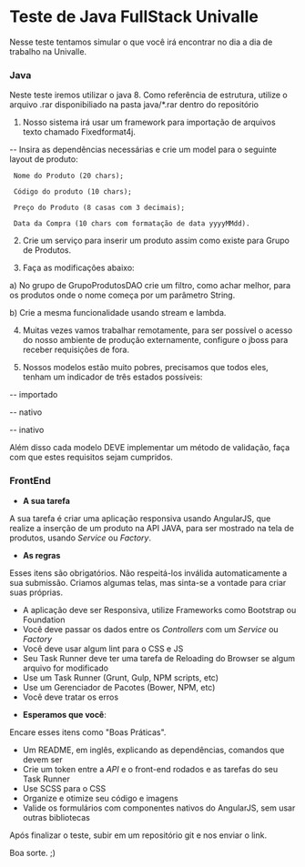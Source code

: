 Teste de Java FullStack Univalle
========

Nesse teste tentamos simular o que você irá encontrar no dia a dia de trabalho na Univalle.


### **Java**

Neste teste iremos utilizar o java 8. Como referência de estrutura, utilize o arquivo .rar disponibiliado na pasta java/\*.rar dentro do repositório

1) Nosso sistema irá usar um framework para importação de arquivos texto chamado Fixedformat4j.

-- Insira as dependências necessárias e crie um model para o seguinte layout de produto:

 
```
 Nome do Produto (20 chars);

 Código do produto (10 chars);

 Preço do Produto (8 casas com 3 decimais);

 Data da Compra (10 chars com formatação de data yyyyMMdd).
```

2) Crie um serviço para inserir um produto assim como existe para Grupo de Produtos.

3) Faça as modificações abaixo:

a) No grupo de GrupoProdutosDAO crie um filtro, como achar melhor, para os produtos onde o nome começa por um parâmetro String.

b) Crie a mesma funcionalidade usando stream e lambda.


4) Muitas vezes vamos trabalhar remotamente, para ser possível o acesso do nosso ambiente de produção externamente, configure o jboss para receber requisições de fora.

5) Nossos modelos estão muito pobres, precisamos que todos eles, tenham um indicador de três estados possíveis:

-- importado

-- nativo

-- inativo

Além disso cada modelo DEVE implementar um método de validação, faça com que estes requisitos sejam cumpridos.


### **FrontEnd**



* **A sua tarefa**

A sua tarefa é criar uma aplicação responsiva usando AngularJS, que realize a inserção 
de um produto na API JAVA, para ser mostrado na tela de produtos, usando _Service_ ou _Factory_.

* **As regras**

Esses itens são obrigatórios. Não respeitá-los inválida automaticamente a 
sua submissão. Criamos algumas telas, mas sinta-se a vontade para criar suas próprias.

- A aplicação deve ser Responsiva, utilize Frameworks como Bootstrap ou 
Foundation
- Você deve passar os dados entre os _Controllers_ com um _Service_ ou 
_Factory_
- Você deve usar algum lint para o CSS e JS
- Seu Task Runner deve ter uma tarefa de Reloading do Browser se algum arquivo 
for modificado
- Use um Task Runner (Grunt, Gulp, NPM scripts, etc)
- Use um Gerenciador de Pacotes (Bower, NPM, etc)
- Você deve tratar os erros

* **Esperamos que você**:

Encare esses itens como "Boas Práticas".

- Um README, em inglês, explicando as dependências, comandos que devem ser
- Crie um token entre a *API* e o front-end
rodados e as tarefas do seu Task Runner
- Use SCSS para o CSS
- Organize e otimize seu código e imagens
- Valide os formulários com componentes nativos do AngularJS, sem usar outras
bibliotecas

Após finalizar o teste, subir em um repositório git e nos enviar o link.

Boa sorte. ;)
